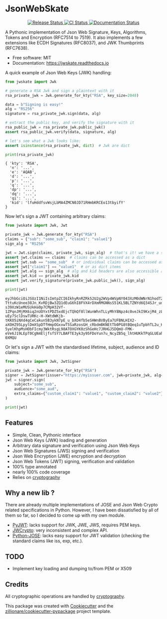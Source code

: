 # JsonWebSkate


<p align="center">
<a href="https://pypi.python.org/pypi/jwskate">
    <img src="https://img.shields.io/pypi/v/jwskate.svg"
        alt = "Release Status">
</a>

<a href="https://github.com/guillp/jwskate/actions">
    <img src="https://github.com/guillp/jwskate/actions/workflows/main.yml/badge.svg?branch=release" alt="CI Status">
</a>

<a href="https://jwskate.readthedocs.io/en/latest/?badge=latest">
    <img src="https://readthedocs.org/projects/jwskate/badge/?version=latest" alt="Documentation Status">
</a>

</p>


A Pythonic implementation of Json Web Signature, Keys, Algorithms, Tokens and Encryption (RFC7514 to 7519). It also
implements a few extensions like ECDH Signatures (RFC8037), and JWK Thumbprints (RFC7638).

* Free software: MIT
* Documentation: <https://jwskate.readthedocs.io>


A quick example of Json Web Keys (JWK) handling:

```python
from jwskate import Jwk

# generate a RSA Jwk and sign a plaintext with it
rsa_private_jwk = Jwk.generate_for_kty("RSA", key_size=2048)

data = b"Signing is easy!"
alg = "RS256"
signature = rsa_private_jwk.sign(data, alg)

# extract the public key, and verify the signature with it
rsa_public_jwk = rsa_private_jwk.public_jwk()
assert rsa_public_jwk.verify(data, signature, alg)

# let's see what a Jwk looks like:
assert isinstance(rsa_private_jwk, dict)  # Jwk are dict

print(rsa_private_jwk)
```
```
{ 'kty': 'RSA',
  'n': '...',
  'e': 'AQAB',
  'd': '...',
  'p': '...',
  'q': '...',
  'dp': '...',
  'dq': '...',
  'qi': '...',
  'kid': 'lfuHddfsvWsjLbMA4ZMCN0JD71RHmbKRCEo13tbyifY'
}
```

Now let's sign a JWT containing arbitrary claims:

```python
from jwskate import Jwk, Jwt

private_jwk = Jwk.generate_for_kty("RSA")
claims = {"sub": "some_sub", "claim1": "value1"}
sign_alg = "RS256"

jwt = Jwt.sign(claims, private_jwk, sign_alg)  # that's it! we have a signed JWT
assert jwt.claims == claims  # claims can be accessed as a dict
assert jwt.sub == "some_sub"  # or individual claims can be accessed as attributes
assert jwt["claim1"] == "value1"  # or as dict items
assert jwt.alg == sign_alg  # alg and kid headers are also accessible as attributes
assert jwt.kid == private_jwk.kid
assert jwt.verify_signature(private_jwk.public_jwk(), sign_alg)

print(jwt)
```
```
eyJhbGciOiJSUzI1NiIsImtpZCI6IkhyRnRZRk52U2g2WVp4WVpNY043XzM0dWNrN1hodTZFT2JoLWhkQVdqbHMifQ.eyJzdWIiOiJzb21lX3N1YiIsImNsYWltMSI6InZhbHVlMSJ9.RiBmKWC1Tu2IgUZNqSv84Gv1X-TttuKcUnee38Jn_KvRDjBw3ZQ1dEuG6hI8FVX4rDXmRMGNNsS51KL5BLTZNYd6Q34SJr_udIkwlW6xW-s39XzW1eMUSUkHa0p7CMpH32Vf-1ZPqnJMjMX6iq2nUOYxtPDZ5xdEjcTQhQf8llWunWhnTLLyMhY8Npz4c0veJkI9KxjM4_zLchpM0TR7OleBqflmbOzU14z2490K8VhHOfGxBr7Hj1WHvFMwC77qPU6jr6TSmHMFy5WvERfkbfpNgRQPFBWBDXT2uuWbFELUZHjfjaVA-uEy7SclDswTURKc-H-XWtdWKjb-tKKO5iNXd4qCeCakun5B3ykN7pE_u_bXO4fb5eSHWnBVByEa7UFBNLHIX2-aXOHZ95LpylDmXSpDTfHmpOGxxwT5SaRzosGH_cRbdmBKNEtTb0PG8tBQeq1uTpbhTL2u_H0KHUN8_C5GO5-5yelKhpMsHObFIcmy3WktRsgL98ATOXGYK0zShGeHc7JRHGJ5DQmU-FMK-eVe6J19LEpT0CgN4EljfsfSY7LBAFTE3yk3y95FDoYun7u_NcyZB5q_lhtHUKkTPqGLUEahNKCbn85AjMA8oLjlsAH123Hwz89NpxSY_FFWxSkUPAz477LWJUbgwGZhXUZYSFUQzk5DQ-0XMQU
```

Or let's sign a JWT with the standardised lifetime, subject, audience and ID claims:
```python
from jwskate import Jwk, JwtSigner

private_jwk = Jwk.generate_for_kty("RSA")
signer = JwtSigner(issuer="https://myissuer.com", jwk=private_jwk, alg="RS256")
jwt = signer.sign(
    subject="some_sub",
    audience="some_aud",
    extra_claims={"custom_claim1": "value1", "custom_claim2": "value2"},
)

print(jwt)
```

## Features

* Simple, Clean, Pythonic interface
* Json Web Keys (JWK) loading and generation
* Arbitrary data signature and verification using Json Web Keys
* Json Web Signatures (JWS) signing and verification
* Json Web Encryption (JWE) encryption and decryption
* Json Web Tokens (JWT) signing, verification and validation
* 100% type annotated
* nearly 100% code coverage
* Relies on [cryptography](https://cryptography.io)

## Why a new lib ?

There are already multiple implementations of JOSE and Json Web Crypto related specifications in Python. However, I have
been dissatisfied by all of them so far, so I decided to come up with my own module.

- [PyJWT](https://pyjwt.readthedocs.io): lacks support for JWK, JWE, JWS, requires PEM keys.
- [JWCrypto](https://jwcrypto.readthedocs.io/): very inconsistent and complex API.
- [Python-JOSE](https://python-jose.readthedocs.io/): lacks easy support for JWT validation (checking the standard claims like iss, exp, etc.).

## TODO
* Implement key loading and dumping to/from PEM or X509

## Credits

All cryptographic operations are handled by [cryptography](https://cryptography.io).

This package was created with [Cookiecutter](https://github.com/audreyr/cookiecutter) and the [zillionare/cookiecutter-pypackage](https://github.com/zillionare/cookiecutter-pypackage) project template.

